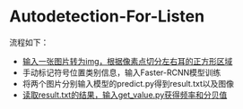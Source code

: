 # Autodetection-For-Listen
流程如下：
- [输入一张图片转为img，根据像素点切分左右耳的正方形区域](./预处理)
- 手动标记符号位置类别信息，输入Faster-RCNN模型训练
- 将两个图片分别输入模型的predict.py得到result.txt以及图像
- [读取result.txt的结果，输入get_value.py获得频率和分贝值](./get_value.py)
